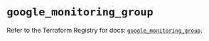 # `google_monitoring_group`

Refer to the Terraform Registry for docs: [`google_monitoring_group`](https://registry.terraform.io/providers/hashicorp/google-beta/6.48.0/docs/resources/google_monitoring_group).
